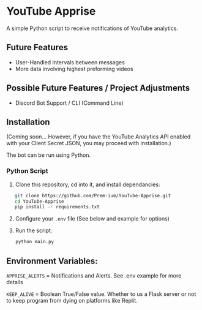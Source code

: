 # YouTube Apprise
A simple Python script to receive notifications of YouTube analytics.

## Future Features

- User-Handled Intervals between messages
- More data involving highest preforming videos

## Possible Future Features / Project Adjustments
- Discord Bot Support / CLI (Command Line) 

## Installation
(Coming soon... However, if you have the YouTube Analytics API enabled with your Client Secret JSON, you may proceed with installation.)

The bot can be run using Python.
### Python Script
1. Clone this repository, cd into it, and install dependancies:
```sh
   git clone https://github.com/Prem-ium/YouTube-Apprise.git
   cd YouTube-Apprise
   pip install -r requirements.txt
   ```
2. Configure your `.env` file (See below and example for options)
3. Run the script:

    ```sh
    python main.py
   ```

## Environment Variables:
`APPRISE_ALERTS` = Notifications and Alerts. See .env example for more details

`KEEP_ALIVE` = Boolean True/False value. Whether to us a Flask server or not to keep program from dying on platforms like Replit.
